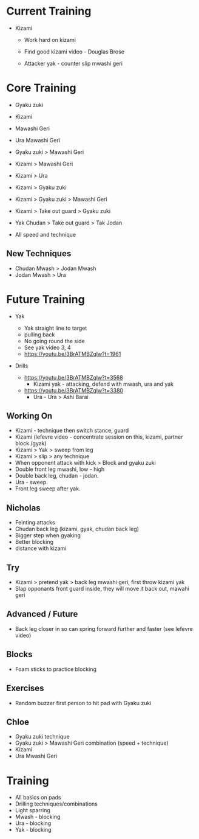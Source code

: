 # Current Training

* Kizami
  * Work hard on kizami
  * Find good kizami video - Douglas Brose

  * Attacker yak - counter slip mwashi geri


# Core Training

* Gyaku zuki
* Kizami
* Mawashi Geri
* Ura Mawashi Geri
* Gyaku zuki > Mawashi Geri
* Kizami > Mawashi Geri
* Kizami > Ura
* Kizami > Gyaku zuki
* Kizami > Gyaku zuki > Mawashi Geri
* Kizami > Take out guard > Gyaku zuki
* Yak Chudan > Take out guard > Tak Jodan

* All speed and technique

## New Techniques

* Chudan Mwash > Jodan Mwash
* Jodan Mwash > Ura


# Future Training

* Yak
  * Yak straight line to target
  * pulling back
  * No going round the side
  * See yak video 3, 4
  * https://youtu.be/3BrATMBZqlw?t=1961
  
* Drills
  * https://youtu.be/3BrATMBZqlw?t=3568
    * Kizami yak - attacking, defend with mwash, ura and yak  
  * https://youtu.be/3BrATMBZqlw?t=3380
    * Ura - Ura > Ashi Barai

## Working On

* Kizami - technique then switch stance, guard
* Kizami (lefevre video - concentrate session on this, kizami, partner block /gyak)
* Kizami > Yak > sweep from leg
* Kizami > slip > any technique
* When opponent attack with kick > Block and gyaku zuki
* Double front leg mwashi, low - high
* Double back leg, chudan - jodan.
* Ura - sweep.
* Front leg sweep after yak.

## Nicholas
* Feinting attacks
* Chudan back leg (kizami, gyak, chudan back leg)
* Bigger step when gyaking
* Better blocking
* distance with kizami

## Try
* Kizami > pretend yak > back leg mwashi geri, first throw kizami yak
* Slap opponants front guard inside, they will move it back out, mawahi geri

## Advanced / Future
* Back leg closer in so can spring forward further and faster (see lefevre video)

## Blocks
* Foam sticks to practice blocking

## Exercises
* Random buzzer first person to hit pad with Gyaku zuki

## Chloe

* Gyaku zuki technique
* Gyaku zuki > Mawashi Geri combination (speed + technique)
* Kizami
* Ura Mwashi Geri


# Training

* All basics on pads
* Drilling techniques/combinations
* Light sparring
* Mwash - blocking
* Ura - blocking
* Yak - blocking
